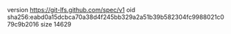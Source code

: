 version https://git-lfs.github.com/spec/v1
oid sha256:eabd0a15dcbca70a38d4f245bb329a2a51b39b582304fc9988021c079c9b2016
size 14629
